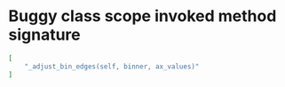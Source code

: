 # Buggy class scope invoked method signature

```json
[
    "_adjust_bin_edges(self, binner, ax_values)"
]
```
